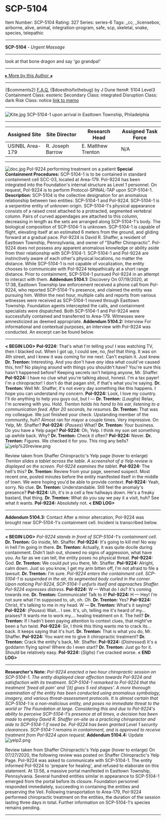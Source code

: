# SCP-5104
Item Number: SCP-5104
Rating: 327
Series: series-6
Tags: _cc, _licensebox, airborne, alive, animal, integration-program, safe, scp, skeletal, snake, species, telepathic

---

**SCP-5104** \- _Urgent Massage_
* * *
look at that bone dragon and say 'go grandpa!'
* * *
[▸ More by this Author ◂](https://scp-wiki.wikidot.com/dr-dune-s-personnel-file)
* * *
{$comments2}
[F.A.Q.](https://scp-wiki.wikidot.com/component:info-ayers)
{$doesthisfixthebug}
by J Dune
Item#: 5104
Level3
Containment Class:
esoteric
Secondary Class:
integrated
Disruption Class:
dark
Risk Class:
notice
[link to memo](/classification-committee-memo)  

* * *
![Kite.jpg](https://scp-wiki.wdfiles.com/local--files/scp-5104/Kite.jpg)
SCP-5104-1 upon arrival in Easttown Township, Philadelphia
* * *
**Assigned Site** | **Site Director** | **Research Head** | **Assigned Task Force**  
---|---|---|---  
USINBL Area-179 | R. Joseph Barrow | E. Matthew Trenton | N/A  
* * *
![doc.jpg](https://scp-wiki.wdfiles.com/local--files/scp-5104/doc.jpg)
PoI-9224 performing treatment on a patient
**Special Containment Procedures:** SCP-5104-1 is to be contained in standard containment cell SCC-03, located at Area-179.
PoI-9224 has been integrated into the Foundation's internal structure as Level 1 personnel. On request, PoI-9224 is to perform Protocol-SPINAL-TAP upon SCP-5104-1.
**Description:** SCP-5104 is the collective designation for an anomalous relationship between two entities: SCP-5104-1 and PoI-9224.
SCP-5104-1 is a serpentine entity of unknown origin. SCP-5104-1's physical appearance consists of a raised crest attached to a protracted, segmented vertebral column. Pairs of curved appendages are attached to this column, decreasing in length as the sets are arranged along SCP-5104-1's body. The biological composition of SCP-5104-1 is unknown.
SCP-5104-1 is capable of flight, elevating itself at an estimated 6 meters from the ground, and gliding forward at a gradual pace.
PoI-9224 is David R. Shaffer, a resident of Easttown Township, Pennsylvania, and owner of "Shaffer Chiropractic". PoI-9224 does not possess any apparent anomalous knowledge or ability aside from their relationship with SCP-5104-1.
SCP-5104-1 and PoI-9224 are instinctively aware of each other's physical locations, no matter the distance. While SCP-5104-1 is not capable of vocalization, the entity chooses to communicate with PoI-9224 telepathically at a short range distance. Prior to containment, SCP-5104-1 pursued PoI-9224 in an attempt to interact with them.
**Addendum 5104.1:** Discovery
On 07/19/2020, at 17:38, Easttown Township law enforcement received a phone call from PoI-9224, who reported SCP-5104-1's presence, and claimed the entity was pursuing him. Within the next hour, multiple calls and reports from various witnesses were received as SCP-5104-1 moved through Easttown Township. Foundation agents intercepted the calls, and containment specialists were dispatched. Both SCP-5104-1 and PoI-9224 were successfully contained and transferred to Area-179. Witnesses were amnesticized as deemed appropriate.
**Addendum 5104.2:** Interview
For informational and contextual purposes, an interview with PoI-9224 was conducted. An excerpt can be found below.
* * *
**< BEGIN LOG>**
**PoI-9224:** That's what I'm telling you! I was watching TV, then I blacked out. When I got up, I could see, no, _feel_ that thing. It was on 4th street, and I knew it was coming for me next. Can't explain it. Just knew.
**Dr. Trenton:** Interesting. And you don't have _any_ idea what could've caused this, hm? No playing around with things you shouldn't have? You're sure this hasn't happened before? Keeping secrets isn't helping anyone, Mr. Shaffer.
**PoI-9224:** I have no clue what you're talking about, honest. I'm a tax payer! I'm a chiropractor! I don't do that pagan shit, if that's what you're saying.
**Dr. Trenton:** Well Mr. Shaffer, it's not every day something like this happens. I hope you can understand my concern.
**PoI-9224:** Look, I love my country. I'll do anything to help you guys out, but I —
**Dr. Trenton:** (_Laughs_) Relax, I'm screwing with you. Hold.
_Trenton holds his hand to his ear, listening to a communication feed. After 20 seconds, he resumes._
**Dr. Trenton:** That was my colleague. We just finished your check. Upstanding member of the community, huh? Almost ran for mayor a couple times. Very impressive. On Yelp, Mr. Shaffer?
**PoI-9224:** (_Pauses_) What?
**Dr. Trenton:** Your business. Do you have a Yelp page?
**PoI-9224:** Oh, Yelp. I think my son set something up awhile back. Why?
**Dr. Trenton:** Check it often?
**PoI-9224:** Never.
**Dr. Trenton:** Figures. We checked it for you. This ring any bells?
![yelp%20review.png](https://scp-wiki.wdfiles.com/local--files/scp-5104/yelp%20review.png)  

Review taken from Shaffer Chiropractic's Yelp page (hover to enlarge)
_Trenton slides a tablet across the table. A screenshot of a Yelp review is displayed on the screen. PoI-9224 examines the tablet._
**PoI-9224:** The hell's this?
**Dr. Trenton:** Review from your page, seemed suspect. Most recent one, posted minutes before the entity manifested itself in the middle of town. We were hoping you'd be able to provide context.
**PoI-9224:** Yeah, sorry. No clue.
**Dr. Trenton:** Understandable. Still feel the anomaly's presence?
**PoI-9224:** Uh, it's in a cell a few hallways down. He's a freaky bastard, that thing.
**Dr. Trenton:** What do you say we pay it a visit, huh? See what it wants.
**PoI-9224:** Absolutely not.
**< END LOG>**
* * *
**Addendum 5104.3:** Contact
After a minor altercation, PoI-9224 was brought near SCP-5104-1's containment cell. Incident is transcribed below.
* * *
**< BEGIN LOG>**
_PoI-9224 stands in front of SCP-5104-1's containment cell._
**Dr. Trenton:** Go inside, Mr. Shaffer.
**PoI-9224:** It's going to kill me! No way in hell I'm going in there.
**Dr. Trenton:** Actually, it was quite docile during containment. Didn't lash out, showed no signs of aggression, what have you. As far as we can tell, the entity poses no physical threat.
**PoI-9224:** God.
**Dr. Trenton:** We could _put_ you there, Mr. Shaffer.
**PoI-9224:** Alright, calm down. Just so you know, I get my arm bitten off, I'm not afraid to file a lawsuit.
**Dr. Trenton:** I'm sure.
_PoI-9224 enters the containment cell. SCP-5104-1 is suspended in the air, its segmented body curled in the corner. Upon noticing PoI-9224, SCP-5104-1 unfurls itself and approaches Shaffer. PoI-9224 expresses distress._
**PoI-9224:** W — What do I do? It's coming towards me.
**Dr. Trenton:** Communicate! Talk to it!
**PoI-9224:** H — Hey! I'm not sure what I'm supposed to, uh, oh. _Oh._
**Dr. Trenton:** Yes?
**PoI-9224:** Christ, It's talking to me in my head. W —
**Dr. Trenton:** What's it saying?
**PoI-9224:** (_Pauses_) Wait… I see. It's, uh, telling me it's heard of my… praises? It wants me to work my…. healing treatment on it. The hell?
**Dr. Trenton:** If I hadn't been paying attention to context clues, that might've been a fun twist.
**PoI-9224:** Sir, I think this thing wants me to crack its… back. It keeps saying that it's hurt.
**Dr. Trenton:** That is what you do, Mr. Shaffer.
**PoI-9224:** You want me to give it chiropractic treatment?
**Dr. Trenton:** Crack the entity's back, Mr. Shaffer.
**PoI-9224:** (_Distressed_) It's a goddamn flying spine! Where do I even start?
**Dr. Trenton:** Just go for it. Should be relatively easy.
**PoI-9224:** (_Sighs_) I've cracked worse.
**< END LOG>**
* * *
**Researcher's Note:** _PoI-9224 enacted a two hour chiropractic session on SCP-5104-1. The entity displayed clear affection towards PoI-9224 and satisfaction with its treatment. SCP-5104-1 remarked to PoI-9224 that the treatment 'freed all pain' and '[it] gives 5 red shapes'._
_A more thorough examination of the entity has been conducted using anomalous symbology, imagery, and various threat-assessment protocols. It is almost certain that SCP-5104-1 is a non-malicious entity, and poses no immediate threat to the world or The Foundation at large._
_Considering this and due to PoI-9224's ability to perceive SCP-5104-1's presence at all times, a decision has been made to employ David R. Shaffer on-site as a practicing chiropractor and aide to SCP-5104-1 if need be. PoI-9224 has been granted Level 1 security clearances._
_SCP-5104-1 remains in containment, and is approved to receive treatment from PoI-9224 upon request._
**Addendum 5104.4:** Update
![yelp2.png](https://scp-wiki.wdfiles.com/local--files/scp-5104/yelp2.png)  

Review taken from Shaffer Chiropractic's Yelp page (hover to enlarge)
On 07/27/2020, the following review was posted on Shaffer Chiropractic's Yelp Page.
PoI-9224 was asked to communicate with SCP-5104-1. The entity informed PoI-9224 to 'prepare for healing', and refused to elaborate on this statement.
At 13:56, a massive portal manifested in Easttown Township, Pennsylvania. Several hundred entities similar in appearance to SCP-5104-1 emerged from the portal before its closure. Foundation personnel responded immediately, succeeding in containing the entities and preserving the Veil.
Following transportation to Area-179, PoI-9224 performed chiropractic treatment on the entities, the duration of the session lasting three days in total. Further information on SCP-5104-1's species remains pending.
* * *